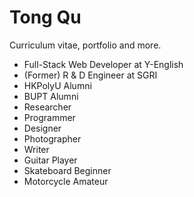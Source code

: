 Tong Qu
=======

Curriculum vitae, portfolio and more.

* Full-Stack Web Developer at Y-English
* (Former) R & D Engineer at SGRI
* HKPolyU Alumni
* BUPT Alumni
* Researcher
* Programmer
* Designer
* Photographer
* Writer
* Guitar Player
* Skateboard Beginner
* Motorcycle Amateur
